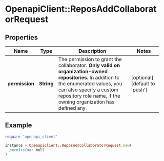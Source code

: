 # OpenapiClient::ReposAddCollaboratorRequest

## Properties

| Name | Type | Description | Notes |
| ---- | ---- | ----------- | ----- |
| **permission** | **String** | The permission to grant the collaborator. **Only valid on organization-owned repositories.** In addition to the enumerated values, you can also specify a custom repository role name, if the owning organization has defined any. | [optional][default to &#39;push&#39;] |

## Example

```ruby
require 'openapi_client'

instance = OpenapiClient::ReposAddCollaboratorRequest.new(
  permission: null
)
```

